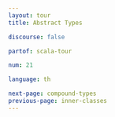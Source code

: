 ```yaml
---
layout: tour
title: Abstract Types

discourse: false

partof: scala-tour

num: 21

language: th

next-page: compound-types
previous-page: inner-classes
---
```

